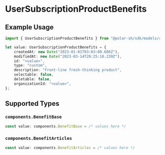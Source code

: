 # UserSubscriptionProductBenefits

## Example Usage

```typescript
import { UserSubscriptionProductBenefits } from "@polar-sh/sdk/models/components";

let value: UserSubscriptionProductBenefits = {
    createdAt: new Date("2023-01-01T03:03:00.686Z"),
    modifiedAt: new Date("2023-03-14T20:25:10.239Z"),
    id: "<value>",
    type: "custom",
    description: "Front-line fresh-thinking product",
    selectable: false,
    deletable: false,
    organizationId: "<value>",
};
```

## Supported Types

### `components.BenefitBase`

```typescript
const value: components.BenefitBase = /* values here */
```

### `components.BenefitArticles`

```typescript
const value: components.BenefitArticles = /* values here */
```


